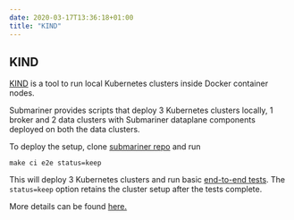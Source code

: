 ```yaml
---
date: 2020-03-17T13:36:18+01:00
title: "KIND"
---
```


## KIND

[KIND](https://github.com/kubernetes-sigs/kind) is a tool to run local Kubernetes clusters inside Docker container nodes.

Submariner provides scripts that deploy 3 Kubernetes clusters locally, 1 broker and 2 data clusters with Submariner dataplane components deployed on both the data clusters.

To deploy the setup, clone [submariner repo](https://github.com/submariner-io/submariner) and run

`make ci e2e status=keep`

This will deploy 3 Kubernetes clusters and run basic [end-to-end tests](https://github.com/submariner-io/submariner/tree/master/test/e2e). The `status=keep` option retains the cluster setup after the tests complete.

More details can be found [here.](https://github.com/submariner-io/submariner/tree/master/scripts/kind-e2e)